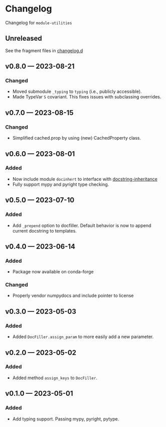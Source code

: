 <!-- markdownlint-disable MD024 -->

# Changelog

Changelog for `module-utilities`

## Unreleased

See the fragment files in
[changelog.d](https://github.com/usnistgov/module-utilities)

<!-- scriv-insert-here -->

## v0.8.0 — 2023-08-21

### Changed

- Moved submodule `_typing` to `typing` (i.e., publicly accessible).
- Made TypeVar `S` covariant. This fixes issues with subclassing overrides.

## v0.7.0 — 2023-08-15

### Changed

- Simplified cached.prop by using (new) CachedProperty class.

## v0.6.0 — 2023-08-01

### Added

- Now include module `docinhert` to interface with
  [docstring-inheritance](https://github.com/AntoineD/docstring-inheritance)
- Fully support mypy and pyright type checking.

## v0.5.0 — 2023-07-10

### Added

- Add `_prepend` option to docfiller. Default behavior is now to append current
  docstring to templates.

## v0.4.0 — 2023-06-14

### Added

- Package now available on conda-forge

### Changed

- Properly vendor numpydocs and include pointer to license

## v0.3.0 — 2023-05-03

### Added

- Added `DocFiller.assign_param` to more easily add a new parameter.

## v0.2.0 — 2023-05-02

### Added

- Added method `assign_keys` to `DocFiller`.

## v0.1.0 — 2023-05-01

### Added

- Add typing support. Passing mypy, pyright, pytype.
